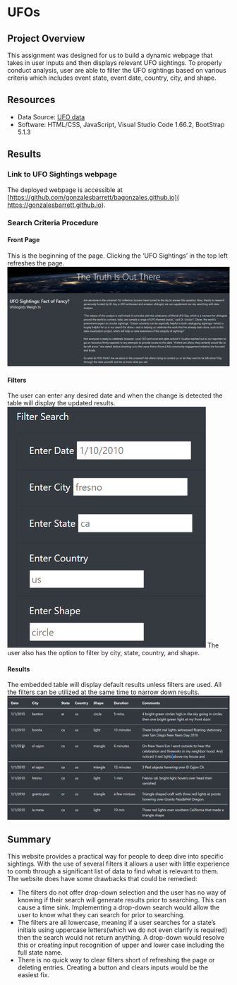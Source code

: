 # UFOs

## Project Overview
This assignment was designed for us to build a dynamic webpage that takes in user inputs and then displays relevant UFO sightings.
To properly conduct analysis, user are able to filter the UFO sightings based on various criteria which includes event state, event date, country, city, and shape.

## Resources
- Data Source: [UFO data]( https://github.com/gonzalesbarrett/UFOs/blob/main/static/js/data.js)
- Software: HTML/CSS, JavaScript, Visual Studio Code 1.66.2, BootStrap 5.1.3

## Results

### Link to UFO Sightings webpage
The deployed webpage is accessible at [https://github.com/gonzalesbarrett/bagonzales.github.io]( https://gonzalesbarrett.github.io).

### Search Criteria Procedure

#### Front Page
This is the beginning of the page. Clicking the ‘UFO Sightings’ in the top left refreshes the page.
![Screenshot](https://github.com/gonzalesbarrett/UFOs/blob/main/static/images/Header.png)

#### Filters
The user can enter any desired date and when the change is detected the table will display the updated results.
![Screenshot]( https://github.com/gonzalesbarrett/UFOs/blob/main/static/images/Filters.png)
The user also has the option to filter by city, state, country, and shape. 

#### Results
The embedded table will display default results unless filters are used. All the filters can be utilized at the same time to narrow down results. 
![Screenshot]( https://github.com/gonzalesbarrett/UFOs/blob/main/static/images/Results.png)

## Summary
This website provides a practical way for people to deep dive into specific sightings. With the use of several filters it allows a user with little experience to comb through a significant list of data to find what is relevant to them. The website does have some drawbacks that could be remedied:
- The filters do not offer drop-down selection and the user has no way of knowing if their search will generate results prior to searching. This can cause a time sink. Implementing a drop-down search would allow the user to know what they can search for prior to searching.
- The filters are all lowercase, meaning if a user searches for a state’s initials using uppercase letters(which we do not even clarify is required) then the search would not return anything. A drop-down would resolve this or creating input recognition of upper and lower case including the full state name.
- There is no quick way to clear filters short of refreshing the page or deleting entries. Creating a button and clears inputs would be the easiest fix.

